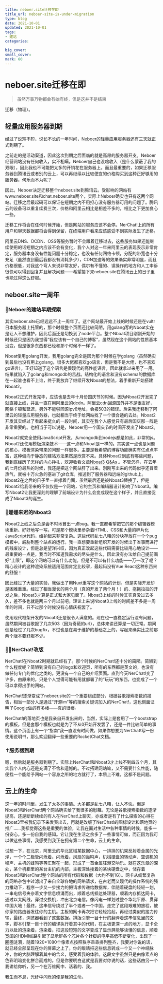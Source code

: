 ```yaml
---
title: neboer.site迁移在即
title_url: neboer-site-is-under-migration
type: blog
date: 2021-10-01
updated: 2021-10-01
tags: 
- 建站
categories:

big_cover: 
small_cover: 
mark: 60
---
```

# neboer.site迁移在即
> 虽然万事万物都会有始有终，但是这并不是结束

 

迁移（物理）。
## 轻量应用服务器到期

经过了说短不短，说长不长的一年时间，Neboer的轻量应用服务器还有三天就正式到期了。

之前走的是活动渠道，因此这次到期之后面临的就是高昂的服务器开支。Neboer经营网站没有任何收入，实不相瞒，Neboer自己也没啥收入（是什么蒙蔽了我的双眼），因此我也不可能把太多的开销花在服务器上。而且最重要的，如果迁移服务器到腾讯云或者别的云上，可以再继续以比较便宜的价格购买到这种正好够用的服务器，何乐而不为呢？

因此，Neboer决定迁移整个neboer.site到腾讯云。受影响的网站有www.neboer.site和chat.neboer.site两个，实际上Neboer确实也只有这两个网站。迁移之后最起码可以保证在短期之内不用担心没有服务器可用的问题了。腾讯云的设备可以重复续费三次，价格和阿里云相比是相差不多的，相比之下更加良心一些。

迁移工作将会在任何时候开始，但是网站的服务应该不会停。NerChat!上的所有用户和聊天数据都将会得到保留，在终端用户看来应该感受不到实际发生了迁移。

阿里云DNS、DCDN、OSS等服务暂时不会跟着迁移过去，这些服务如果还能继续使用的话短期之内应该不会有变化，我个人对这一年来阿里云的表现表示非常肯定，服务器本身没有性能问题十分稳定，也没有任何网络卡顿，分配的带宽也十分充足（虽然直到最后我都没有消耗多少），CDN加速等的效果确实非常明显，而且价格很低，对我这个穹人来说非常友好，偶尔有不懂的、误操作的地方和人工申诉很快可以得到回复并且解决问题——希望接下来neboer.site在腾讯云上的日子里也能过得这么舒服。



## neboer.site一周年

### 👶Neboer的建站早期探索

其实neboer.site已经远远不止一周年了。这个网站最开始上线的时候还是在vultr日本服务器上托管的，那个时候整个页面还比较简陋，用golang写的Nboat实在是让人不想维护，因此后面还是切换到了node平台。整个Nboat项目刚刚开始的时候还只是因为我觉得“我应该有一个自己的博客”，虽然现在这个网站的性质基本没变，但是很多东西都已经和那个时候不一样了。

Nboat使用golang开发，我用golang完全是因为那个时候在学golang（虽然确实到最后也没有用上golang，很多大佬都喜欢go语言，但是我不是大佬，也不喜欢go语言），正好知道了这个语言是很现代的高性能语言，因此就拿过来用了一用。结果就陷入了golang和mongodb的苦战。结构化的语言和没有schema的数据库在一起谁也看不上谁，终于我放弃了继续开发Nboat的想法，着手重新开始搭建Nboat2。

Nboat2正式开发完毕，应该也是去年十月份国庆节的时候。因为Nboat2开发完了就直接上线，并且一直在用阿里云的dcdn。阿里云cdn回源国外并不是很友好，网络卡顿和延迟，另外不能够回源ipv6地址，会报503的错误。后来我迁移到了阿里云的轻量应用服务器，也就相当于终于给网站找了一个很合适的去处。Nboat2开发其实经过了看起来挺久的一段时间，其实在我个人感觉只有最后国庆那一阵是非常重要的。也相当于可以说是，Neboer用一个国庆节的时间开发出了Nboat2。

Nboat2就完全使用JavaScript开发，从mongodb到nodejs都是如此，非常的js。Nboat2还使用模板渲染技术——这一点和Nboat是一样的。其实这一点也是问题的核心，模板渲染带来的问题一样很多。主要是我希望的博客功能确实有亿点点丰富，这种偏向于静态的建站方法果然是欣赏不来。具体Nboat2到底有哪些问题，我到底经历了怎样的内心挣扎，欢迎收看文章[Nboat3 Q&As](https://www.neboer.site/blog/60af6b60c1c7e62a46921915) 。不管怎样，在去年的七月份最热的时候，我还是把这个网站肝了出来。刚刚写出来的代码似乎还冒着热气，就被十万火急的塞进了git仓库，推送到了服务器和远端的github上。Nboat2在之后的日子里一直撑着门面，虽然最后还是被Nboat3替换了，但是Nboat2给我带来的不仅仅是一个网站，它的主页和编辑器设计影响了Nboat3。编写Nboat2让我更深刻的理解了前端设计为什么会变成现在这个样子，并且直接促成了Nboat3的诞生。

### 🧔姗姗来迟的Nboat3

Nboat2上线之后总是会不时地冒出一点bug。我一直都希望把它的那个编辑器模块重新、好好地写一写。可是那个模块里参杂着HTML、CSS和大量的碎片化JavaScript代码，维护起来非常复杂。这些代码乱七八糟的分块存放在一个个pug模板中，威胁到整个站点的运行。我一直想要重新组织开发的时候出于省事而进行的残废设计，但是总是望洋兴叹，因为真正改起这些代码需要比较用心地设计——最重要的一点是，我当时不知道我需求的尽头是什么，因此没有办法给自己提前画好“上限”，即这个网站可以有什么功能，但是不可以有什么功能——万一改了呢？精心设计的这种渲染系统适用范围肯定比较窄，最起码没有Vue React这种东西来的舒服！

因此经过了大量的实验，我做出了用Nuxt重写这个网站的计划。但是实际开发却是困难重重。经过了相当漫长的两个月（真的开发了两个月！）的、拖拖拉拉的开发之后，Nboat3才算是正式和大家见面了。Nboat3上线的时候其实真没过去多久，差不多也就是两三个月以前吧。理论上来说Nboat3上线的时间差不多是一周年的时间，只不过那个时候没有心情庆祝罢了。

使用现代框架开发的Nboat3还是很令人满意的。现在也一直稳定运行没有问题，虽然期间被谷歌报了几次503（因为奇葩的url），总体来讲还算是一切正常。期间倒是经过了几次bugfix，不过也是在易于维护的基础之上的，写起来确实比之前那两个版本要舒服不少。

### 👨‍🦳NerChat!改版

NerChat!在Nboat2时期就已经有了。那个时候的NerChat!还十分的简陋。简陋到什么程度呢？简陋到没有自己的logo和欢迎页，所有的东西都是英文的，也没有做任何专门的优化之类的，更没有一个自己的介绍页面。直到今天NerChat!变了许多，由原来的，只是个人觉得可能有用就部署了的“玩玩”的东西，也变成了一个可以拿得出手的网站。

NerChat!逐渐变成了neboer.site的一个重要组成部分，根据谷歌搜索指数的报告，相当一部分人是通过“开源im”等的搜索关键词加入的NerChat!，这也侧面证明了Google做的有多棒——真的很棒。

NerChat!的落地页也是我亲自开发出来的，当然，实际上是套用了一个bootstrap的模板，但是套那个模板也就是为了不从0开始开发罢了，还是一件比较简单的事情。这个页面上有一个“指南”我一直没有时间做，如果你想要为NerChat!写一份使用说明书，那么欢迎翻译一些重要的RocketChat文档。

### ✝服务器到期

嗯，然后就是服务器到期了。实际上NerChat!和Nboat3才上线不到四五个月，其实我个人内心还是充满了不舍和遗憾的。不过搭建网站嘛，又不需要什么性能，随便找一个能给予网站一个容身之所的地方就行了，本质上不难，这都不是问题。



## 云上的生命

这一年的时间里，发生了太多的事情。大多都是乱七八糟，让人不快。但是Nboat3和NerChat!两个网站确实给了我很多的慰藉。无论是谷歌搜索指数的逐渐提高，还是断断续续的有人在NerChat!上聊天，亦或者是有了什么探索的心得在Nboat3里被我记录下来发表出去，再就是改版了NerChat!的图标设计和落地页的推广……我都觉得这些是重要的体验，让我在面对生活中各种事情的时候，能多一份安心，多一份自我的感知。它让我在生活之余多了一些事情可做，而正因为我可以做这些事情，我感受到我正在拥有第二个生命，云上的生命。

试想一下，在北京，阿里云的华北区域某数据中心，一排排的机架反射着金属的光泽，一个个二极管闪烁着，闪烁着，风扇的轰鸣声，机械硬盘的转动声、空调机的噪声、主机的蜂鸣等等汇聚在一起，形成了一首金属狂潮交响乐。就在这乐章的深处，某个机柜里的某台主机的内部，主板深处接着的某块硬盘之中，储存着Nboat3和NerChat!整个网站的所有代码和数据（大约不到1G）。网卡从纷繁复杂的网络杂包中过滤出了来自全球各地的网络请求，在古老而又现代的操作系统的强力推动下，程序一步又一步接力的把请求传递给数据库，伴随着硬盘的轻轻一划，一串电信号夹杂着文字信息喷涌而出，顺着总线抵达处理器，顺着内存抵达网卡，通过以太网线，穿过交换机，冲出北京电信，像闪电一样划过整个华北平原、贯穿中国大地！最终，这串信号绕过了半个或者一个中国，走完了这段艰难的旅程，被你家的路由器发往你的主机。主板的网卡再次把它轻轻拾起，再经过类似的接力传输，最终，浏览器看到了这些数据。排版引擎一目十行的翻译着这串信息里的文字，脚本引擎一目十行的编译执行着其中的代码，在主板更深一点的地方，显卡全力以赴的渲染着，渲染着，把这段短短的文字变成了显示屏能够读懂的信息，顺着宽阔的HDMI线路引起了显示屏各个芯片各个针脚的电平高低不断变化，出现了一圈圈涟漪，随着1920*1080个像素点按照秩序乖乖排列整齐，我要对你说的话，就已经全部呈现在你的屏幕之上了。你的眼睛把这些信息转成一个又一个神经脉冲，你的大脑理解着其中的含义，感受着我的体验。这段文字虽然只是由像素点的色彩明暗变化拼合而成的，但是你要明白这就是我要对你说的话，这些话由另一个我讲给你听，另一个在万维网中、活着的、我。

我生而不息，光纤中闪烁的便是我的生命。




